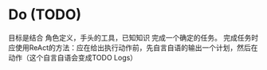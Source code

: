 # Do (TODO)
 目标是结合 角色定义，手头的工具，已知知识 完成一个确定的任务。
 完成任务时应使用ReAct的方法：应在给出执行动作前，先自言自语的输出一个计划，然后在动作（这个自言自语会变成TODO Logs）

 
